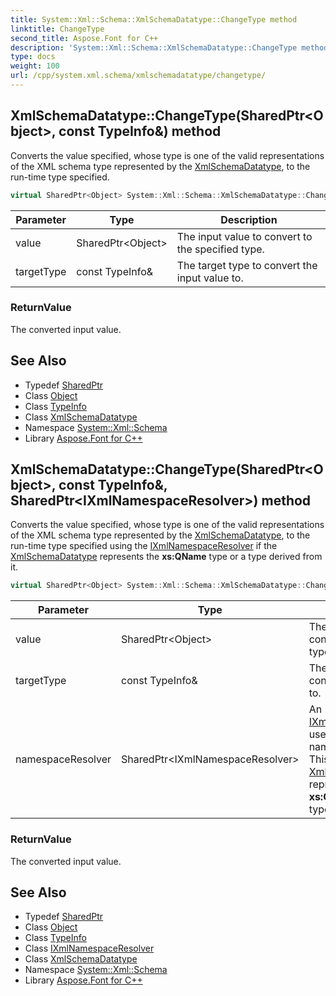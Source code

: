 ```yaml
---
title: System::Xml::Schema::XmlSchemaDatatype::ChangeType method
linktitle: ChangeType
second_title: Aspose.Font for C++
description: 'System::Xml::Schema::XmlSchemaDatatype::ChangeType method. Converts the value specified, whose type is one of the valid representations of the XML schema type represented by the XmlSchemaDatatype, to the run-time type specified in C++.'
type: docs
weight: 100
url: /cpp/system.xml.schema/xmlschemadatatype/changetype/
---
```

## XmlSchemaDatatype::ChangeType(SharedPtr\<Object\>, const TypeInfo\&) method


Converts the value specified, whose type is one of the valid representations of the XML schema type represented by the [XmlSchemaDatatype](../), to the run-time type specified.

```cpp
virtual SharedPtr<Object> System::Xml::Schema::XmlSchemaDatatype::ChangeType(SharedPtr<Object> value, const TypeInfo &targetType)
```


| Parameter | Type | Description |
| --- | --- | --- |
| value | SharedPtr\<Object\> | The input value to convert to the specified type. |
| targetType | const TypeInfo\& | The target type to convert the input value to. |

### ReturnValue

The converted input value.

## See Also

* Typedef [SharedPtr](../../../system/sharedptr/)
* Class [Object](../../../system/object/)
* Class [TypeInfo](../../../system/typeinfo/)
* Class [XmlSchemaDatatype](../)
* Namespace [System::Xml::Schema](../../)
* Library [Aspose.Font for C++](../../../)
## XmlSchemaDatatype::ChangeType(SharedPtr\<Object\>, const TypeInfo\&, SharedPtr\<IXmlNamespaceResolver\>) method


Converts the value specified, whose type is one of the valid representations of the XML schema type represented by the [XmlSchemaDatatype](../), to the run-time type specified using the [IXmlNamespaceResolver](../../../system.xml/ixmlnamespaceresolver/) if the [XmlSchemaDatatype](../) represents the **xs:QName** type or a type derived from it.

```cpp
virtual SharedPtr<Object> System::Xml::Schema::XmlSchemaDatatype::ChangeType(SharedPtr<Object> value, const TypeInfo &targetType, SharedPtr<IXmlNamespaceResolver> namespaceResolver)
```


| Parameter | Type | Description |
| --- | --- | --- |
| value | SharedPtr\<Object\> | The input value to convert to the specified type. |
| targetType | const TypeInfo\& | The target type to convert the input value to. |
| namespaceResolver | SharedPtr\<IXmlNamespaceResolver\> | An [IXmlNamespaceResolver](../../../system.xml/ixmlnamespaceresolver/) used for resolving namespace prefixes. This is only of use if the [XmlSchemaDatatype](../) represents the **xs:QName** type or a type derived from it. |

### ReturnValue

The converted input value.

## See Also

* Typedef [SharedPtr](../../../system/sharedptr/)
* Class [Object](../../../system/object/)
* Class [TypeInfo](../../../system/typeinfo/)
* Class [IXmlNamespaceResolver](../../../system.xml/ixmlnamespaceresolver/)
* Class [XmlSchemaDatatype](../)
* Namespace [System::Xml::Schema](../../)
* Library [Aspose.Font for C++](../../../)
